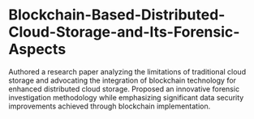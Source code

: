 # Blockchain-Based-Distributed-Cloud-Storage-and-Its-Forensic-Aspects
Authored a research paper analyzing the limitations of traditional cloud storage and advocating the integration of blockchain technology for enhanced distributed cloud storage. Proposed an innovative forensic investigation methodology while emphasizing significant data security improvements achieved through blockchain implementation.
